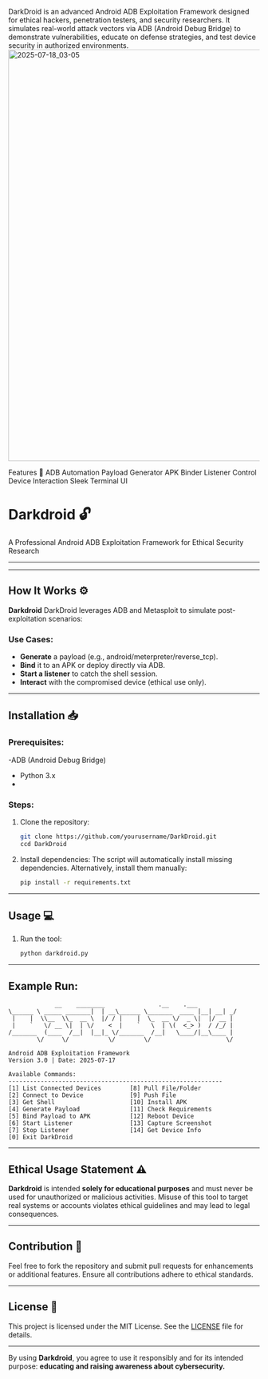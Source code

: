 DarkDroid is an advanced Android ADB Exploitation Framework designed for ethical hackers, penetration testers, and security researchers. It simulates real-world attack vectors via ADB (Android Debug Bridge) to demonstrate vulnerabilities, educate on defense strategies, and test device security in authorized environments.
<img width="1726" height="824" alt="2025-07-18_03-05" src="https://github.com/user-attachments/assets/2d3330f9-63e2-4b02-b040-1ea422a72957" />

Features 🚀
ADB Automation
Payload Generator
APK Binder
Listener Control
Device Interaction
Sleek Terminal UI 


# Darkdroid 🔓

A Professional Android ADB Exploitation Framework for Ethical Security Research

---
---

## How It Works ⚙️
**Darkdroid** DarkDroid leverages ADB and Metasploit to simulate post-exploitation scenarios:


### Use Cases:
- **Generate** a payload (e.g., android/meterpreter/reverse_tcp).
- **Bind** it to an APK or deploy directly via ADB.
- **Start a listener** to catch the shell session.
- **Interact** with the compromised device (ethical use only).

---

## Installation 📥

### Prerequisites:
-ADB (Android Debug Bridge)
- Python 3.x
- 
### Steps:
1. Clone the repository:
   ```bash
   git clone https://github.com/yourusername/DarkDroid.git
   ccd DarkDroid
   ```
2. Install dependencies:
   The script will automatically install missing dependencies. Alternatively, install them manually:
   ```bash
   pip install -r requirements.txt
   ```

---

## Usage 💻

1. Run the tool:
   ```bash
   python darkdroid.py
   ```

---

## Example Run:

```plaintext
             __    ________               .__    .___
\______ \ _____ _______|  | __\______ \_______  ____ |__| __| _/
 |    |  \\__  \\_  __ \  |/ / |    |  \_  __ \/  _ \|  |/ __ | 
 |    `   \/ __ \|  | \/    <  |    `   \  | \(  <_> )  / /_/ | 
/_______  (____  /__|  |__|_ \/_______  /__|   \____/|__\____ | 
        \/     \/           \/        \/                     \/ 
        
Android ADB Exploitation Framework
Version 3.0 | Date: 2025-07-17

Available Commands:
------------------------------------------------------------
[1] List Connected Devices        [8] Pull File/Folder
[2] Connect to Device             [9] Push File
[3] Get Shell                     [10] Install APK
[4] Generate Payload              [11] Check Requirements
[5] Bind Payload to APK           [12] Reboot Device
[6] Start Listener                [13] Capture Screenshot
[7] Stop Listener                 [14] Get Device Info
[0] Exit DarkDroid

```

---

## Ethical Usage Statement ⚠️
**Darkdroid** is intended **solely for educational purposes** and must never be used for unauthorized or malicious activities. Misuse of this tool to target real systems or accounts violates ethical guidelines and may lead to legal consequences.

---

## Contribution 🤝
Feel free to fork the repository and submit pull requests for enhancements or additional features. Ensure all contributions adhere to ethical standards.

---

## License 📜
This project is licensed under the MIT License. See the [LICENSE](LICENSE) file for details.

---

By using **Darkdroid**, you agree to use it responsibly and for its intended purpose: **educating and raising awareness about cybersecurity.**




